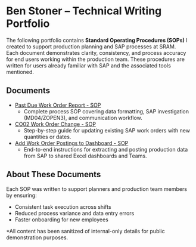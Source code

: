 # Ben Stoner – Technical Writing Portfolio

The following portfolio contains **Standard Operating Procedures (SOPs)** I created to support production planning and SAP processes at SRAM.  
Each document demonstrates clarity, consistency, and process accuracy for end users working within the production team. These procedures are written for users already familiar with SAP and the associated tools mentioned.

## Documents

- [Past Due Work Order Report - SOP](https://github.com/benleestoner/benleestoner/blob/main/SOP%20-%20Past%20Due%20Order%20Report%20(Tuesday%20and%20Thursday).pdf)
  - Complete process SOP covering data formatting, SAP investigation (MD04/ZOPEN3), and communication      workflow. 
- [CO02 Work Order Change - SOP](https://github.com/benleestoner/benleestoner/blob/main/SOP%20-%20CO02%20(Updating%20WO%20-%20Qty%2C%20Date.%20or%20BOM).pdf)
  - Step-by-step guide for updating existing SAP work orders with new quantities or dates.
- [Add Work Order Postings to Dashboard - SOP](https://github.com/benleestoner/benleestoner/blob/main/SOP%20-%20Add%20Postings%20to%20Teams%20(Monday).pdf)
  - End-to-end instructions for extracting and posting production data from SAP to shared Excel dashboards and Teams.

## About These Documents
Each SOP was written to support planners and production team members by ensuring:
- Consistent task execution across shifts
- Reduced process variance and data entry errors
- Faster onboarding for new employees

*All content has been sanitized of internal-only details for public demonstration purposes.
